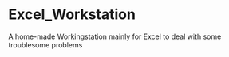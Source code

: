 # Excel_Workstation
A home-made Workingstation mainly for Excel to deal with some troublesome problems
